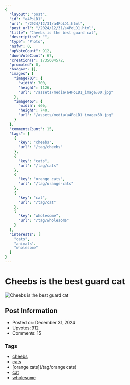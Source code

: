 ```yaml
---
{
  "layout": "post",
  "id": "a4PoLD1",
  "url": "/2024/12/31/a4PoLD1.html",
  "post_url": "/2024/12/31/a4PoLD1.html",
  "title": "Cheebs is the best guard cat",
  "description": "",
  "type": "Photo",
  "nsfw": 0,
  "upVoteCount": 912,
  "downVoteCount": 67,
  "creationTs": 1735604572,
  "promoted": 0,
  "badges": [],
  "images": {
    "image700": {
      "width": 700,
      "height": 1126,
      "url": "/assets/media/a4PoLD1_image700.jpg"
    },
    "image460": {
      "width": 460,
      "height": 740,
      "url": "/assets/media/a4PoLD1_image460.jpg"
    }
  },
  "commentsCount": 15,
  "tags": [
    {
      "key": "cheebs",
      "url": "/tag/cheebs"
    },
    {
      "key": "cats",
      "url": "/tag/cats"
    },
    {
      "key": "orange cats",
      "url": "/tag/orange-cats"
    },
    {
      "key": "cat",
      "url": "/tag/cat"
    },
    {
      "key": "wholesome",
      "url": "/tag/wholesome"
    }
  ],
  "interests": [
    "cats",
    "animals",
    "wholesome"
  ]
}
---
```


# Cheebs is the best guard cat

![Cheebs is the best guard cat](/assets/media/a4PoLD1_image700.jpg)

## Post Information

- Posted on: December 31, 2024
- Upvotes: 912
- Comments: 15

### Tags

- [cheebs](/tag/cheebs)
- [cats](/tag/cats)
- [orange cats](/tag/orange cats)
- [cat](/tag/cat)
- [wholesome](/tag/wholesome)
